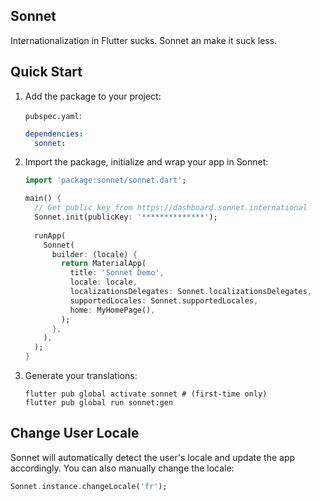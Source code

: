 ## Sonnet

Internationalization in Flutter sucks. Sonnet an make it suck less.

## Quick Start

1. Add the package to your project:

    `pubspec.yaml`:
    
    ```yaml
    dependencies:
      sonnet:
    ```
   
2. Import the package, initialize and wrap your app in Sonnet:

    ```dart
    import 'package:sonnet/sonnet.dart';
   
    main() {
      // Get public key from https://dashboard.sonnet.international
      Sonnet.init(publicKey: '**************');
      
      runApp(
        Sonnet(
          builder: (locale) {
            return MaterialApp(
              title: 'Sonnet Demo',
              locale: locale,
              localizationsDelegates: Sonnet.localizationsDelegates,
              supportedLocales: Sonnet.supportedLocales,
              home: MyHomePage(),
            );
          },  
        ),
      );
    }
    ```
   
3. Generate your translations:

    ```shell
    flutter pub global activate sonnet # (first-time only)
    flutter pub global run sonnet:gen
    ```
   
## Change User Locale

Sonnet will automatically detect the user's locale and update the app accordingly. You can also manually change the locale:

```dart
Sonnet.instance.changeLocale('fr');
```

